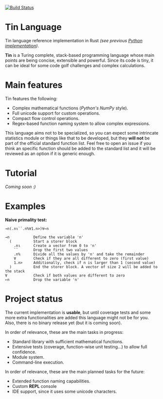 [![Build Status](https://travis-ci.com/Gabie-of-the-Bo/Rust-Tin-Language.svg?branch=develop)](https://travis-ci.com/Gabie-of-the-Bo/Rust-Tin-Language)

# Tin Language
Tin language reference implementation in Rust _(see previous [Python implementation](https://github.com/Gabie-of-the-Bo/Tin-Language))_.

**Tin** is a Turing complete, stack-based programming language whose main points are being concise, extensible and powerful. Since its code is tiny, it can be ideal for some code golf challenges and complex calculations.

# Main features

Tin features the following:
* Complex mathematical functions (_Python's NumPy_ style).
* Full unicode support for custom operations.
* Compact flow control operations.
* Regex-based function naming system to allow complex expressions.

This language aims not to be specialized, so you can expect some intrincate statistics module or things like that to be developed, but they **will not** be part of the official standard function list. Feel free to open an issue if you think an specific function should be added to the standard list and it will be reviewed as an option if it is generic enough.

# Tutorial
_Coming soon :)_

# Examples

**Naive primality test:**
```
→n(.nι``.n%∀1.n>)∀←n

→n           Define the variable 'n'
  (          Start a storer block
    .nι      Create a vector from 0 to 'n'
    ``       Drop the first two values
    .n%      Divide all the values by 'n' and take the remainder
    ∀        Check if they are all different to zero (first value)
    1.n>     Additionally, check if n is larger than 1 (second value)
  )          End the storer block. A vector of size 2 will be added to the stack
∀            Check if both values are different to zero
←n           Drop the variable 'n'
```

# Project status
The current implementation is **usable**, but until coverage tests and some more extra functionalities are added this language might not be for you. Also, there is no binary release yet (but it is coming soon).

In order of relevance, these are the main tasks in progress:
* Standard library with sufficient mathematical functions.
* Extensive tests (coverage, function-wise unit testing...) to allow full confidence.
* Module system.
* Command-line execution.

In order of relevance, these are the main planned tasks for the future:
* Extended function naming capabilities.
* Custom **REPL** console
* IDE support, since it uses some unicode characters.
